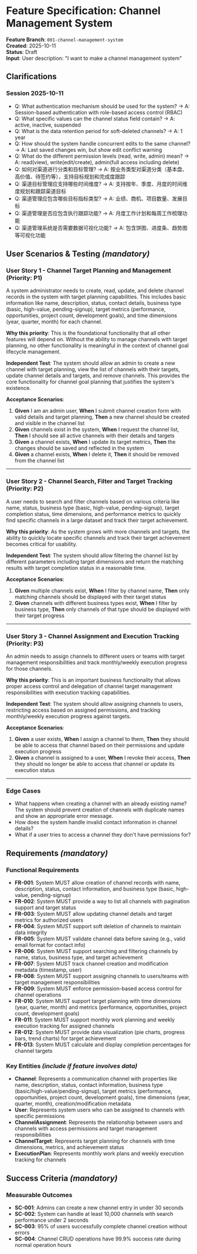 # Feature Specification: Channel Management System

**Feature Branch**: `001-channel-management-system`  
**Created**: 2025-10-11  
**Status**: Draft  
**Input**: User description: "I want to make a channel management system"

## Clarifications

### Session 2025-10-11

- Q: What authentication mechanism should be used for the system? → A: Session-based authentication with role-based access control (RBAC)
- Q: What specific values can the channel status field contain? → A: active, inactive, suspended
- Q: What is the data retention period for soft-deleted channels? → A: 1 year
- Q: How should the system handle concurrent edits to the same channel? → A: Last saved changes win, but show edit conflict warning
- Q: What do the different permission levels (read, write, admin) mean? → A: read(view), write(edit/create), admin(full access including delete)
- Q: 如何对渠道进行分类和目标管理? → A: 按业务类型对渠道分类（基本盘、高价值、待签约等），支持目标规划和完成度跟踪
- Q: 渠道目标管理应支持哪些时间维度? → A: 支持按年、季度、月度的时间维度规划和跟踪渠道目标
- Q: 渠道管理应包含哪些目标指标类型? → A: 业绩、商机、项目数量、发展目标
- Q: 渠道管理是否应包含执行跟踪功能? → A: 月度工作计划和每周工作梳理功能
- Q: 渠道管理系统是否需要数据可视化功能? → A: 包含饼图、进度条、趋势图等可视化功能

## User Scenarios & Testing *(mandatory)*

### User Story 1 - Channel Target Planning and Management (Priority: P1)

A system administrator needs to create, read, update, and delete channel records in the system with target planning capabilities. This includes basic information like name, description, status, contact details, business type (basic, high-value, pending-signup), target metrics (performance, opportunities, project count, development goals), and time dimensions (year, quarter, month) for each channel.

**Why this priority**: This is the foundational functionality that all other features will depend on. Without the ability to manage channels with target planning, no other functionality is meaningful in the context of channel goal lifecycle management.

**Independent Test**: The system should allow an admin to create a new channel with target planning, view the list of channels with their targets, update channel details and targets, and remove channels. This provides the core functionality for channel goal planning that justifies the system's existence.

**Acceptance Scenarios**:

1. **Given** I am an admin user, **When** I submit channel creation form with valid details and target planning, **Then** a new channel should be created and visible in the channel list
2. **Given** channels exist in the system, **When** I request the channel list, **Then** I should see all active channels with their details and targets
3. **Given** a channel exists, **When** I update its target metrics, **Then** the changes should be saved and reflected in the system
4. **Given** a channel exists, **When** I delete it, **Then** it should be removed from the channel list

---

### User Story 2 - Channel Search, Filter and Target Tracking (Priority: P2)

A user needs to search and filter channels based on various criteria like name, status, business type (basic, high-value, pending-signup), target completion status, time dimensions, and performance metrics to quickly find specific channels in a large dataset and track their target achievement.

**Why this priority**: As the system grows with more channels and targets, the ability to quickly locate specific channels and track their target achievement becomes critical for usability.

**Independent Test**: The system should allow filtering the channel list by different parameters including target dimensions and return the matching results with target completion status in a reasonable time.

**Acceptance Scenarios**:

1. **Given** multiple channels exist, **When** I filter by channel name, **Then** only matching channels should be displayed with their target status
2. **Given** channels with different business types exist, **When** I filter by business type, **Then** only channels of that type should be displayed with their target progress

---

### User Story 3 - Channel Assignment and Execution Tracking (Priority: P3)

An admin needs to assign channels to different users or teams with target management responsibilities and track monthly/weekly execution progress for those channels.

**Why this priority**: This is an important business functionality that allows proper access control and delegation of channel target management responsibilities with execution tracking capabilities.

**Independent Test**: The system should allow assigning channels to users, restricting access based on assigned permissions, and tracking monthly/weekly execution progress against targets.

**Acceptance Scenarios**:

1. **Given** a user exists, **When** I assign a channel to them, **Then** they should be able to access that channel based on their permissions and update execution progress
2. **Given** a channel is assigned to a user, **When** I revoke their access, **Then** they should no longer be able to access that channel or update its execution status

---

### Edge Cases

- What happens when creating a channel with an already existing name? The system should prevent creation of channels with duplicate names and show an appropriate error message.
- How does the system handle invalid contact information in channel details?
- What if a user tries to access a channel they don't have permissions for?

## Requirements *(mandatory)*

### Functional Requirements

- **FR-001**: System MUST allow creation of channel records with name, description, status, contact information, and business type (basic, high-value, pending-signup)
- **FR-002**: System MUST provide a way to list all channels with pagination support and target status
- **FR-003**: System MUST allow updating channel details and target metrics for authorized users
- **FR-004**: System MUST support soft deletion of channels to maintain data integrity
- **FR-005**: System MUST validate channel data before saving (e.g., valid email format for contact info)
- **FR-006**: System MUST support searching and filtering channels by name, status, business type, and target achievement
- **FR-007**: System MUST track channel creation and modification metadata (timestamp, user)
- **FR-008**: System MUST support assigning channels to users/teams with target management responsibilities
- **FR-009**: System MUST enforce permission-based access control for channel operations
- **FR-010**: System MUST support target planning with time dimensions (year, quarter, month) and metrics (performance, opportunities, project count, development goals)
- **FR-011**: System MUST support monthly work planning and weekly execution tracking for assigned channels
- **FR-012**: System MUST provide data visualization (pie charts, progress bars, trend charts) for target achievement
- **FR-013**: System MUST calculate and display completion percentages for channel targets

### Key Entities *(include if feature involves data)*

- **Channel**: Represents a communication channel with properties like name, description, status, contact information, business type (basic/high-value/pending-signup), target metrics (performance, opportunities, project count, development goals), time dimensions (year, quarter, month), creation/modification metadata
- **User**: Represents system users who can be assigned to channels with specific permissions
- **ChannelAssignment**: Represents the relationship between users and channels with access permissions and target management responsibilities
- **ChannelTarget**: Represents target planning for channels with time dimensions, metrics, and achievement status
- **ExecutionPlan**: Represents monthly work plans and weekly execution tracking for channels

## Success Criteria *(mandatory)*

### Measurable Outcomes

- **SC-001**: Admins can create a new channel entry in under 30 seconds
- **SC-002**: System can handle at least 10,000 channels with search performance under 2 seconds
- **SC-003**: 95% of users successfully complete channel creation without errors
- **SC-004**: Channel CRUD operations have 99.9% success rate during normal operation hours